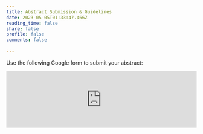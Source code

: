 ```yaml
---
title: Abstract Submission & Guidelines
date: 2023-05-05T01:33:47.466Z
reading_time: false
share: false
profile: false
comments: false
 
---
```

Use the following Google form to submit your abstract:

<iframe src="https://docs.google.com/forms/d/e/1FAIpQLSeAA48lFUWJYpqo8e80HqL4E9Le4KI4MvgDOKQD24aMRzYASw/viewform?embedded=true" width="100%" height="" frameborder="0" marginheight="0" marginwidth="0">Loading…</iframe>

